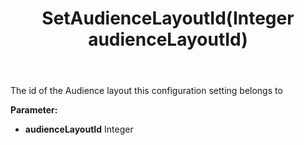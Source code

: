 ﻿---
uid: crmscript_ref_NSAudienceConfigParameter_SetAudienceLayoutId
title: SetAudienceLayoutId(Integer audienceLayoutId)
intellisense: NSAudienceConfigParameter.SetAudienceLayoutId
keywords: NSAudienceConfigParameter, GetAudienceLayoutId
so.topic: reference
---

The id of the Audience layout this configuration setting belongs to

**Parameter:** 
 - **audienceLayoutId** Integer

